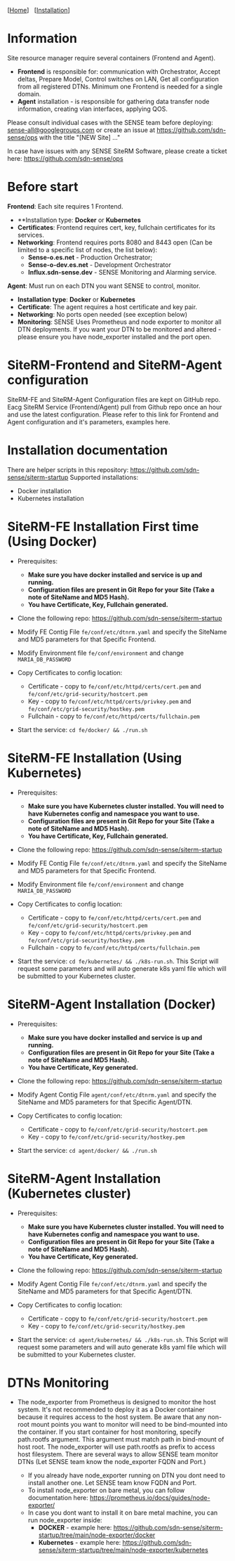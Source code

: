 [[Home](index.md)]   [[Installation](install.md)]
# Information

Site resource manager require several containers (Frontend and Agent). 
* **Frontend** is responsible for: communication with Orchestrator, Accept deltas, Prepare Model, Control switches on LAN, Get all configuration from all registered DTNs. Minimum one Frontend is needed for a single domain.
* **Agent** installation - is responsible for gathering data transfer node information, creating vlan interfaces, applying QOS. 

Please consult individual cases with the SENSE team before deploying: sense-all@googlegroups.com or create an issue at https://github.com/sdn-sense/ops with the title "[NEW Site] ..."

In case have issues with any SENSE SiteRM Software, please create a ticket here: https://github.com/sdn-sense/ops


# Before start
**Frontend**: Each site requires 1 Frontend.
* **Installation type: **Docker** or **Kubernetes**
* **Certificates**: Frontend requires cert, key, fullchain certificates for its services.
* **Networking**: Frontend requires ports 8080 and 8443 open (Can be limited to a specific list of nodes, the list below): 
  * **Sense-o.es.net** - Production Orchestrator;
  * **Sense-o-dev.es.net** - Development Orchestrator
  * **Influx.sdn-sense.dev** - SENSE Monitoring and Alarming service.

**Agent**: Must run on each DTN you want SENSE to control, monitor.
* **Installation type**: **Docker** or **Kubernetes** 
* **Certificate**: The agent requires a host certificate and key pair.
* **Networking**: No ports open needed (see exception below)
* **Monitoring**: SENSE Uses Prometheus and node exporter to monitor all DTN deployments. If you want your DTN to be monitored and altered - please ensure you have node_exporter installed and the port open. 


# SiteRM-Frontend and SiteRM-Agent configuration
SiteRM-FE and SiteRM-Agent Configuration files are kept on GitHub repo. Eacg SiteRM Service (Frontend/Agent) pull from Github repo once an hour and use the latest configuration. Please refer to this link for Frontend and Agent configuration and it's parameters, examples here. 

# Installation documentation

There are helper scripts in this repository: https://github.com/sdn-sense/siterm-startup
Supported installations:
* Docker installation
* Kubernetes installation

# SiteRM-FE Installation First time (Using Docker)
* Prerequisites:
  * **Make sure you have docker installed and service is up and running.**
  * **Configuration files are present in Git Repo for your Site (Take a note of SiteName and MD5 Hash).**
  * **You have Certificate, Key, Fullchain generated.**

* Clone the following repo: https://github.com/sdn-sense/siterm-startup
* Modify FE Contig File `fe/conf/etc/dtnrm.yaml` and specify the SiteName and MD5 parameters for that Specific Frontend.
* Modify Environment file `fe/conf/environment` and change `MARIA_DB_PASSWORD`
* Copy Certificates to config location:
  * Certificate - copy to `fe/conf/etc/httpd/certs/cert.pem` and `fe/conf/etc/grid-security/hostcert.pem`
  * Key - copy to `fe/conf/etc/httpd/certs/privkey.pem` and `fe/conf/etc/grid-security/hostkey.pem`
  * Fullchain - copy to `fe/conf/etc/httpd/certs/fullchain.pem`
* Start the service: `cd fe/docker/ && ./run.sh`


# SiteRM-FE Installation (Using Kubernetes)

* Prerequisites:
  * **Make sure you have Kubernetes cluster installed. You will need to have Kubernetes config and namespace you want to use.**
  * **Configuration files are present in Git Repo for your Site (Take a note of SiteName and MD5 Hash).**
  * **You have Certificate, Key, Fullchain generated.**

* Clone the following repo: https://github.com/sdn-sense/siterm-startup
* Modify FE Contig File `fe/conf/etc/dtnrm.yaml` and specify the SiteName and MD5 parameters for that Specific Frontend.
* Modify Environment file `fe/conf/environment` and change `MARIA_DB_PASSWORD`
* Copy Certificates to config location:
  * Certificate - copy to `fe/conf/etc/httpd/certs/cert.pem` and `fe/conf/etc/grid-security/hostcert.pem`
  * Key - copy to `fe/conf/etc/httpd/certs/privkey.pem` and `fe/conf/etc/grid-security/hostkey.pem`
  * Fullchain - copy to `fe/conf/etc/httpd/certs/fullchain.pem`
* Start the service: `cd fe/kubernetes/ && ./k8s-run.sh`. This Script will request some parameters and will auto generate k8s yaml file which will be submitted to your Kubernetes cluster.

# SiteRM-Agent Installation (Docker)
* Prerequisites:
  * **Make sure you have docker installed and service is up and running.**
  * **Configuration files are present in Git Repo for your Site (Take a note of SiteName and MD5 Hash).**
  * **You have Certificate, Key generated.**

* Clone the following repo: https://github.com/sdn-sense/siterm-startup
* Modify Agent Contig File `agent/conf/etc/dtnrm.yaml` and specify the SiteName and MD5 parameters for that Specific Agent/DTN.
* Copy Certificates to config location:
  * Certificate - copy to `fe/conf/etc/grid-security/hostcert.pem`
  * Key - copy to `fe/conf/etc/grid-security/hostkey.pem`
* Start the service: `cd agent/docker/ && ./run.sh`

# SiteRM-Agent Installation (Kubernetes cluster)

* Prerequisites:
  * **Make sure you have Kubernetes cluster installed. You will need to have Kubernetes config and namespace you want to use.**
  * **Configuration files are present in Git Repo for your Site (Take a note of SiteName and MD5 Hash).**
  * **You have Certificate, Key generated.**

* Clone the following repo: https://github.com/sdn-sense/siterm-startup
* Modify Agent Contig File `fe/conf/etc/dtnrm.yaml` and specify the SiteName and MD5 parameters for that Specific Agent/DTN.
* Copy Certificates to config location:
  * Certificate - copy to `fe/conf/etc/grid-security/hostcert.pem`
  * Key - copy to `fe/conf/etc/grid-security/hostkey.pem`
* Start the service: `cd agent/kubernetes/ && ./k8s-run.sh`. This Script will request some parameters and will auto generate k8s yaml file which will be submitted to your Kubernetes cluster.


# DTNs Monitoring
* The node_exporter from Prometheus is designed to monitor the host system. It's not recommended to deploy it as a Docker container because it requires access to the host system. Be aware that any non-root mount points you want to monitor will need to be bind-mounted into the container. If you start container for host monitoring, specify path.rootfs argument. This argument must match path in bind-mount of host root. The node_exporter will use path.rootfs as prefix to access host filesystem. There are several ways to allow SENSE team monitor DTNs (Let SENSE team know the node_exporter FQDN and Port.)

  * If you already have node_exporter running on DTN you dont need to install another one. Let SENSE team know FQDN and Port.
  * To install node_exporter on bare metal, you can follow documentation here: https://prometheus.io/docs/guides/node-exporter/
  * In case you dont want to install it on bare metal machine, you can run node_exporter inside:
    * **DOCKER** - example here: https://github.com/sdn-sense/siterm-startup/tree/main/node-exporter/docker
    * **Kubernetes** - example here: https://github.com/sdn-sense/siterm-startup/tree/main/node-exporter/kubernetes
